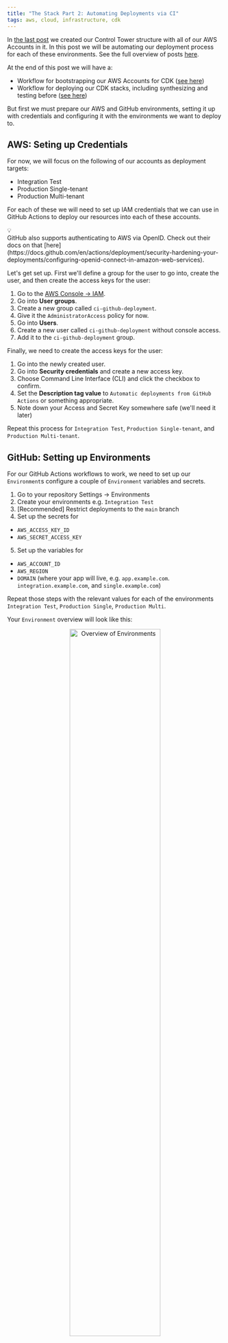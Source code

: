 ```yaml
---
title: "The Stack Part 2: Automating Deployments via CI"
tags: aws, cloud, infrastructure, cdk
---
```


In [the last post](/posts/2023-10-07-the-stack-part-1.html) we created our Control Tower structure with all of our AWS Accounts in it. In this post we will be automating our deployment process for each of these environments. See the full overview of posts [here](/posts/2023-01-29-the-stack.html#what-will-we-be-covering).

At the end of this post we will have a:

- Workflow for bootstrapping our AWS Accounts for CDK ([see here](https://github.com/codetalkio/the-stack/blob/part-2-automatic-deployments/.github/workflows/cd-bootstrap.yml))
- Workflow for deploying our CDK stacks, including synthesizing and testing before ([see here](https://github.com/codetalkio/the-stack/blob/part-2-automatic-deployments/.github/workflows/cd-deploy.yml))

But first we must prepare our AWS and GitHub environments, setting it up with credentials and configuring it with the environments we want to deploy to.

<div></div><!--more-->

## AWS: Seting up Credentials

For now, we will focus on the following of our accounts as deployment targets:
- Integration Test
- Production Single-tenant
- Production Multi-tenant

For each of these we will need to set up IAM credentials that we can use in GitHub Actions to deploy our resources into each of these accounts.

<div class="callout">
  <div class="callout-bulb">💡</div>
  GitHub also supports authenticating to AWS via OpenID. Check out their docs on that [here](https://docs.github.com/en/actions/deployment/security-hardening-your-deployments/configuring-openid-connect-in-amazon-web-services).
</div>

Let's get set up. First we'll define a group for the user to go into, create the user, and then create the access keys for the user:

1. Go to the [AWS Console -> IAM](https://console.aws.amazon.com/iam/).
2. Go into **User groups**.
3. Create a new group called `ci-github-deployment`.
4. Give it the `AdministratorAccess` policy for now.
5. Go into **Users**.
6. Create a new user called `ci-github-deployment` without console access.
7. Add it to the `ci-github-deployment` group.

Finally, we need to create the access keys for the user:

1. Go into the newly created user.
2. Go into **Security credentials** and create a new access key.
3. Choose Command Line Interface (CLI) and click the checkbox to confirm.
4. Set the **Description tag value** to `Automatic deployments from GitHub Actions` or something appropriate.
5. Note down your Access and Secret Key somewhere safe (we'll need it later)

Repeat this process for `Integration Test`, `Production Single-tenant`, and `Production Multi-tenant`.


## GitHub: Setting up Environments
For our GitHub Actions workflows to work, we need to set up our `Environment`s configure a couple of `Environment` variables and secrets.

1. Go to your repository Settings -> Environments
2. Create your environments e.g. `Integration Test`
3. [Recommended] Restrict deployments to the `main` branch
4. Set up the secrets for
  - `AWS_ACCESS_KEY_ID`
  - `AWS_SECRET_ACCESS_KEY`
5. Set up the variables for
  -  `AWS_ACCOUNT_ID`
  -  `AWS_REGION`
  -  `DOMAIN` (where your app will live, e.g. `app.example.com`. `integration.example.com`, and `single.example.com`)

Repeat those steps with the relevant values for each of the environments `Integration Test`, `Production Single`, `Production Multi`.

Your `Environment` overview will look like this:

<div style="text-align:center;">
<a href="/resources/images/the-stack-part-2-environment-overview.png" target="_blank" rel="noopener noreferrer"><img src="/resources/images/the-stack-part-2-environment-overview.thumbnail.png" loading="lazy" alt="Overview of Environments" title="Overview of Environments" width="65%" /></a>
</div>

And each environment will roughly look like this:

<div style="text-align:center;">
<a href="/resources/images/the-stack-part-2-environment-configuration.png" target="_blank" rel="noopener noreferrer"><img src="/resources/images/the-stack-part-2-environment-configuration.thumbnail.png" loading="lazy" alt="Configuration, secrets, and variables of an environment" title="Configuration, secrets, and variables of an environment" width="65%" /></a>
</div>

## CDK: Infrastructure as Code
[CDK](https://github.com/aws/aws-cdk) is our tool of choice for Infrastructure as Code. We'll start from the default template and adjust it to use [Bun](https://bun.sh/) which simplifies the process of running CDK commands while using TypeScript.

Instead of setting this up from scratch, start from the template for this step in the [GitHub repository](https://github.com/codetalkio/the-stack/tree/part-2-automatic-deployments). We'll go through what this contains in the next two sections.

### Explanation: CDK Stack

We structure our CDK stack as follows:
- `deployment/`: The root folder for all things CDK
  - `bin/`: The entry point for all our stacks
    - `deployment.ts`: Our "executable" that CDK run run (defined in `cdk.json`)
    - `helpers.ts`: Helper functions to make our CDK code more readable and safe to run
  - `lib/`: The actual logic of our CDK stacks
    - `base/`: Our base layer containing all the resources that are shared across all stacks
      - `stack.ts`: Gathers all of our base stacks into one stack
      - `domain.ts`: Sets up our Hosted Zone and ACM certificates

This might seem like overkill right now, but will benefit us quite quickly as we start adding more stacks to our project.

In `deployment.ts` you'll see the root of our CDK stack:

```typescript
// ...imports
const app = new cdk.App();

/**
 * Define our base stack that provisions the infrastructure for our application, such
 * as domain names, certificates, and other resources that are shared across all.
 */
const baseStackName = "Base";
if (matchesStack(app, baseStackName)) {
  new BaseStack(app, baseStackName, {
    env: {
      account: process.env.CDK_DEFAULT_ACCOUNT || process.env.AWS_ACCOUNT_ID,
      region: process.env.CDK_DEFAULT_REGION || process.env.AWS_REGION,
    },
    domain: validateEnv("DOMAIN", baseStackName),
  });
}
```

We've set up some conveniences to easily run a single stack, via `matchesStack`, and to validate our environment variables, via `validateEnv`.

Our `BaseStack` is then defined in `lib/base/stack.ts`, and more or less just pieces together the types and the sub-stacks in the `base/` directory:

```typescript
// ...imports
interface StackProps extends cdk.StackProps, domain.StackProps {}

export class Stack extends cdk.Stack {
  constructor(scope: Construct, id: string, props: StackProps) {
    super(scope, id, props);

    // Set up our domain stack.
    new domain.Stack(this, "Domain", props);
  }
}
```

And finally, to the meat of things, our `lib/base/domain.ts` is currently where the magic happens:

```typescript
// ...imports
export interface StackProps extends cdk.StackProps {
  /**
   * The domain name the application is hosted under.
   */
  readonly domain: string;
}

/**
 * Set up a Hosted Zone to manage our domain names.
 *
 * https://docs.aws.amazon.com/cdk/api/v2/docs/aws-cdk-lib.aws_route53.HostedZone.html
 */
export class Stack extends cdk.Stack {
  constructor(scope: Construct, id: string, props: StackProps) {
    super(scope, id, props);

    // Set up the hosted zone.
    const hostedZone = new route53.HostedZone(this, "HostedZone", {
      zoneName: props.domain,
    });

    // Set up an ACM certificate for the domain, and validate it using DNS.
    new acm.Certificate(this, "Certificate", {
      domainName: props.domain,
      validation: acm.CertificateValidation.fromDns(hostedZone),
    });
  }
}
```

This sets up a Hosted Zone and an ACM certificate for our domain, and configures it to validate the Certificate via DNS validation.

### Explanation: Automated Deployments via GitHub Actions

We have two workflows to deploy things, they share much of the same logic, so let's focus on the commonalities first.

Both of them do a few things:
- Sets up a trigger on `workflow_dispatch` so that we can manually trigger the workflow.
- Set up a matrix of environments to deploy to.
- Configures and `environment` and a `concurrency` group. The `concurrency` group is important, since we don't want to deploy to the same environment at the same time.
- Installs `bun` and our dependencies.

All of this looks like this, taken from the `cd-bootstrap` workflow:

```yaml
name: "Deployment: Bootstrap"

on:
  workflow_dispatch:

defaults:
  run:
    shell: bash # Set the default shell to bash.

jobs:
  bootstrap:
    name: bootstrap
    runs-on: ubuntu-latest
    strategy:
      fail-fast: false
      matrix:
        # Add new environments to this list to run bootstrap on them when manually triggered.
        environment:
          - "Integration Test"
          - "Production Single-tenant"
          - "Production Multi-tenant"
    environment: ${{ matrix.environment }}
    # Limit to only one concurrent deployment per environment.
    concurrency:
      group: ${{ matrix.environment }}
      cancel-in-progress: false
    steps:
      - uses: actions/checkout@v3
      - uses: oven-sh/setup-bun@v1

      - name: Install dependencies
        working-directory: ./deployment
        run: bun install
```

We now diverge (beyond the naming in the above example) for each workflow. The bootstrap flow is quite simple, it just runs `bun run cdk bootstrap` for each environment:

```yaml
      - name: Bootstrap account
        working-directory: ./deployment
        env:
          AWS_REGION: ${{ vars.AWS_REGION }}
          AWS_DEFAULT_REGION: ${{ vars.AWS_REGION }}
          AWS_ACCESS_KEY_ID: ${{ secrets.AWS_ACCESS_KEY_ID }}
          AWS_SECRET_ACCESS_KEY: ${{ secrets.AWS_SECRET_ACCESS_KEY }}
        run: bun run cdk bootstrap
```

Our deployment workflow does a bit more, we also synthesize our stacks and run any tests we have:

```yaml
      - name: Synthesize the whole stack
        working-directory: ./deployment
        env:
          DOMAIN: ${{ vars.DOMAIN }}
          AWS_REGION: ${{ vars.AWS_REGION }}
          AWS_DEFAULT_REGION: ${{ vars.AWS_REGION }}
          AWS_ACCESS_KEY_ID: ${{ secrets.AWS_ACCESS_KEY_ID }}
          AWS_SECRET_ACCESS_KEY: ${{ secrets.AWS_SECRET_ACCESS_KEY }}
        run: bun run cdk synth --all

      - name: Run tests
        working-directory: ./deployment
        env:
          DOMAIN: ${{ vars.DOMAIN }}
          AWS_REGION: ${{ vars.AWS_REGION }}
          AWS_DEFAULT_REGION: ${{ vars.AWS_REGION }}
        run: bun test

      - name: Deploy to ${{ matrix.environment }}
        working-directory: ./deployment
        env:
          DOMAIN: ${{ vars.DOMAIN }}
          AWS_REGION: ${{ vars.AWS_REGION }}
          AWS_DEFAULT_REGION: ${{ vars.AWS_REGION }}
          AWS_ACCESS_KEY_ID: ${{ secrets.AWS_ACCESS_KEY_ID }}
          AWS_SECRET_ACCESS_KEY: ${{ secrets.AWS_SECRET_ACCESS_KEY }}
        run: bun run cdk deploy --all --require-approval never
```

The synth and test steps ensure we have a minimum of sanity checking in place.

### Trigger the Workflows

Push your project to GitHub. You now have access to the workflows and can trigger them manually.

- Trigger the `Deployment: Bootstrap` workflow first, to set up CDK on all accounts.

Next up, before we initiate the deployment it's recommended to be logged into your Domain Registrar that controls the DNS of your domain, so that you can quickly update your name servers to point to the Hosted Zone that we will be creating. This is necessary to DNS validate our ACM certificates.

Our process will go:

1. Open the DNS settings of your domain registrar
2. Trigger the `Deployment: Deploy to AWS` workflow to start the deployments
3. Log into the target AWS Account and go to the [AWS Console -> Route 53](https://console.aws.amazon.com/route53/) and select **Hosted Zones**
4. Wait for the Hosted Zone to be created, refresh the list, go into the Hosted Zone and copy the name servers, which will look something like this:
    ```
    ns-1234.awsdns-99.co.uk.
    ns-332.awsdns-21.net.
    ns-6821.awsdns-01.org.
    ns-412.awsdns-01.com.
    ```
5. Update the name servers in your domain registrar to point your chosen domain to the Name Servers
6. Repeat step 3., 4., and 5. for each environment

This can easily take 5-15 minutes to complete the first time, depending on how quick you are at setting up your Name Servers.

You can go and see the generated CloudFormation stacks in the [AWS Console -> CloudFormation](https://console.aws.amazon.com/cloudformation/) which will look something like this:

<div style="text-align:center;">
<a href="/resources/images/the-stack-part-2-cloudformation.png" target="_blank" rel="noopener noreferrer"><img src="/resources/images/the-stack-part-2-cloudformation.thumbnail.png" loading="lazy" alt="Cloudformation stacks" title="Cloudformation stacks" width="85%" /></a>
</div>

We've now set up the foundation for all of our future deployments of applications and services 🥳

### Manual alternative: Setting up CDK & Bootstrapping our Accounts

Once you've cloned the [GitHub repository](https://github.com/codetalkio/the-stack/tree/part-2-automatic-deployments) (or made your own version of it), set up bun:

```bash
$ curl -fsSL https://bun.sh/install | bash
```

Then we can install all of our dependencies for our CDK stack:

```bash
$ cd deployment
$ bun install
```

We’ll be setting up CDK on each of our accounts, so that we can start using it for deployments.

Assuming that you have already switched your CLI environment to point to the AWS account that you want to bootstrap:

```bash
# Assuming we are still in the deployment folder
$ bun run cdk bootstrap
```

This is essentially what the [cd-bootstrap](/.github/workflows/cd-bootstrap.yml) workflow does for you, across all the environments you've specified (you can adjust the list in the build matrix).

### Manual alternative: Deployments

Now that we have bootstrapped our accounts, we can deploy our CDK stacks.

Similar to using the Workflow: Before we initiate the deployment, it's recommended to be logged into your Domain Registrar that controls the DNS of your domain, so that you can quickly update your name servers to point to the Hosted Zone that we will be creating. This is necessary to DNS validate our ACM certificates.

Our process will go:

1. Open the DNS settings of your domain registrar
2. Log into the target AWS Account and go to Route 53 -> Hosted Zones
3. Start the deployment
4. Wait for the Hosted Zone to be created, refresh the list, go into the Hosted Zone and copy the name servers
5. Update the name servers in your domain registrar to point your chosen domain to the Name Servers

Assuming you are ready for step 3., we can start the deployment. We'll assume that you are still in the deployment folder and that you have switched your CLI environment to point to the AWS account that you want to deploy to:

```bash
$ DOMAIN="app.example.com" bun run cdk deploy 'Base'
```

The `DOMAIN` environment variable is required here, since we need to know what domain we should use for the Hosted Zone.


## Next Steps

Next up is to add our first Frontend! Follow along in Part 3 of the series (will be posted soon).
